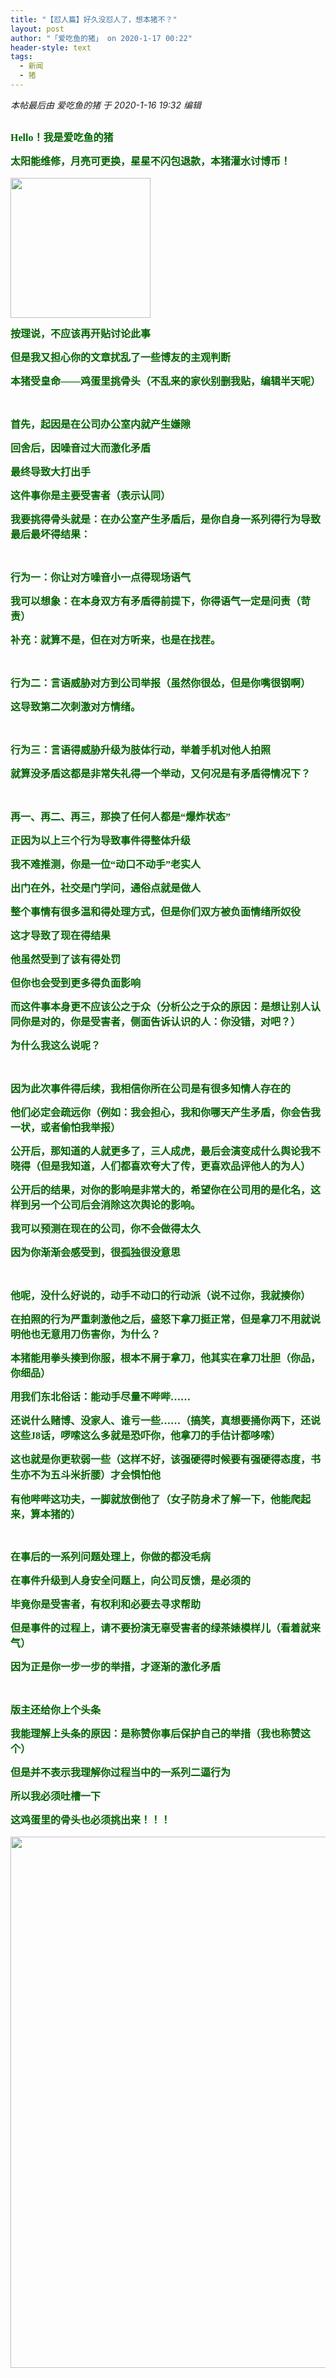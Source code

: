 ```yaml
---
title: "【怼人篇】好久没怼人了，想本猪不？"
layout: post
author: "「爱吃鱼的猪」 on 2020-1-17 00:22"
header-style: text
tags:
  - 新闻
  - 猪
---
```


<head></head>
<body>
 <i class="pstatus"> 本帖最后由 爱吃鱼的猪 于 2020-1-16 19:32 编辑 </i>
 <br> 
 <br> 
 <div align="center"> 
  <p style="line-height:24px;text-indent:nullem;text-align:left"><font face="Tahoma"><font size="3"><font color="#006400"><strong>Hello！我是爱吃鱼的猪</strong></font></font></font></p> 
  <p style="line-height:24px;text-indent:nullem;text-align:left"><font face="Tahoma"><font size="3"><font color="#006400"><strong>太阳能维修，月亮可更换，星星不闪包退款，本猪灌水讨博币！</strong></font></font></font></p> 
  <p style="line-height:24px;text-indent:nullem;text-align:left"><font face="Tahoma"><font size="3"><font color="#006400"><strong> 
       <ignore_js_op> 
        <img aid="1327691" src="https://bbs.boniu123.cc/data/attachment/forum/202001/16/160428c4zdneybfbddg3jn.gif" zoomfile="data/attachment/forum/202001/16/160428c4zdneybfbddg3jn.gif" file="data/attachment/forum/202001/16/160428c4zdneybfbddg3jn.gif" width="224" inpost="1"> 
       </ignore_js_op></strong></font></font></font></p> 
  <div class="tip tip_4 aimg_tip" id="aimg_1327691_menu" style="position: absolute; display: none" disautofocus="true"> 
   <font face="Tahoma"><font size="3"><font color="#006400"><strong> 
       <div class="xs0"> 
        <p><strong>212414x5k16dq4mmykzs12.gif</strong> <em class="xg1">(213.64 KB, 下载次数: 0)</em></p> 
        <p> <a href="forum.php?mod=attachment&amp;aid=MTMyNzY5MXxjNDdhMGQ2ZXwxNTc5MTk1MDMxfDB8NTUyNTcz&amp;nothumb=yes" target="_blank">下载附件</a> &nbsp;<a href="javascript:;" onclick="showWindow(this.id, this.getAttribute('url'), 'get', 0);" id="savephoto_1327691" url="home.php?mod=spacecp&amp;ac=album&amp;op=saveforumphoto&amp;aid=1327691&amp;handlekey=savephoto_1327691">保存到相册</a> </p> 
        <p class="xg1 y"><span title="2020-1-16 16:04">昨天&nbsp;16:04</span> 上传</p> 
       </div> 
       <div class="tip_horn"></div> </strong></font></font></font> 
  </div> 
  <font face="Tahoma"><font size="3"><font color="#006400"><strong> </strong></font></font></font> 
  <p></p> 
  <p style="line-height:24px;text-indent:nullem;text-align:left"><font face="Tahoma"><font size="3"><font color="#006400"><strong>按理说，不应该再开贴讨论此事</strong></font></font></font></p> 
  <p style="line-height:24px;text-indent:nullem;text-align:left"><font face="Tahoma"><font size="3"><font color="#006400"><strong>但是我又担心你的文章扰乱了一些博友的主观判断</strong></font></font></font></p> 
  <p style="line-height:24px;text-indent:nullem;text-align:left"><font face="Tahoma"><font size="3"><font color="#006400"><strong>本猪受皇命——鸡蛋里挑骨头（不乱来的家伙别删我贴，编辑半天呢）</strong></font></font></font></p> 
  <br> 
  <p style="line-height:24px;text-indent:nullem;text-align:left"><font face="Tahoma"><font size="3"><font color="#006400"><strong>首先，起因是在公司办公室内就产生嫌隙</strong></font></font></font></p> 
  <p style="line-height:24px;text-indent:nullem;text-align:left"><font face="Tahoma"><font size="3"><font color="#006400"><strong>回舍后，因噪音过大而激化矛盾</strong></font></font></font></p> 
  <p style="line-height:24px;text-indent:nullem;text-align:left"><font face="Tahoma"><font size="3"><font color="#006400"><strong>最终导致大打出手</strong></font></font></font></p> 
  <p style="line-height:24px;text-indent:nullem;text-align:left"><font face="Tahoma"><font size="3"><font color="#006400"><strong>这件事你是主要受害者（表示认同）</strong></font></font></font></p> 
  <p style="line-height:24px;text-indent:nullem;text-align:left"><font face="Tahoma"><font size="3"><font color="#006400"><strong>我要挑得骨头就是：在办公室产生矛盾后，是你自身一系列得行为导致最后最坏得结果：</strong></font></font></font></p> 
  <br> 
  <p style="line-height:24px;text-indent:nullem;text-align:left"><font face="Tahoma"><font size="3"><font color="#006400"><strong>行为一：你让对方噪音小一点得现场语气</strong></font></font></font></p> 
  <p style="line-height:24px;text-indent:nullem;text-align:left"><font face="Tahoma"><font size="3"><font color="#006400"><strong>我可以想象：在本身双方有矛盾得前提下，你得语气一定是问责（苛责）</strong></font></font></font></p> 
  <p style="line-height:24px;text-indent:nullem;text-align:left"><font face="Tahoma"><font size="3"><font color="#006400"><strong>补充：就算不是，但在对方听来，也是在找茬。</strong></font></font></font></p> 
  <br> 
  <p style="line-height:24px;text-indent:nullem;text-align:left"><font face="Tahoma"><font size="3"><font color="#006400"><strong>行为二：言语威胁对方到公司举报（虽然你很怂，但是你嘴很钢啊）</strong></font></font></font></p> 
  <p style="line-height:24px;text-indent:nullem;text-align:left"><font face="Tahoma"><font size="3"><font color="#006400"><strong>这导致第二次刺激对方情绪。</strong></font></font></font></p> 
  <br> 
  <p style="line-height:24px;text-indent:nullem;text-align:left"><font face="Tahoma"><font size="3"><font color="#006400"><strong>行为三：言语得威胁升级为肢体行动，举着手机对他人拍照</strong></font></font></font></p> 
  <p style="line-height:24px;text-indent:nullem;text-align:left"><font face="Tahoma"><font size="3"><font color="#006400"><strong>就算没矛盾这都是非常失礼得一个举动，又何况是有矛盾得情况下？</strong></font></font></font></p> 
  <br> 
  <p style="line-height:24px;text-indent:nullem;text-align:left"><font face="Tahoma"><font size="3"><font color="#006400"><strong>再一、再二、再三，那换了任何人都是“爆炸状态”</strong></font></font></font></p> 
  <p style="line-height:24px;text-indent:nullem;text-align:left"><font face="Tahoma"><font size="3"><font color="#006400"><strong>正因为以上三个行为导致事件得整体升级</strong></font></font></font></p> 
  <p style="line-height:24px;text-indent:nullem;text-align:left"><font face="Tahoma"><font size="3"><font color="#006400"><strong>我不难推测，你是一位“动口不动手”老实人</strong></font></font></font></p> 
  <p style="line-height:24px;text-indent:nullem;text-align:left"><font face="Tahoma"><font size="3"><font color="#006400"><strong>出门在外，社交是门学问，通俗点就是做人</strong></font></font></font></p> 
  <p style="line-height:24px;text-indent:nullem;text-align:left"><font face="Tahoma"><font size="3"><font color="#006400"><strong>整个事情有很多温和得处理方式，但是你们双方被负面情绪所奴役</strong></font></font></font></p> 
  <p style="line-height:24px;text-indent:nullem;text-align:left"><font face="Tahoma"><font size="3"><font color="#006400"><strong>这才导致了现在得结果</strong></font></font></font></p> 
  <p style="line-height:24px;text-indent:nullem;text-align:left"><font face="Tahoma"><font size="3"><font color="#006400"><strong>他虽然受到了该有得处罚</strong></font></font></font></p> 
  <p style="line-height:24px;text-indent:nullem;text-align:left"><font face="Tahoma"><font size="3"><font color="#006400"><strong>但你也会受到更多得负面影响</strong></font></font></font></p> 
  <p style="line-height:24px;text-indent:nullem;text-align:left"><font face="Tahoma"><font size="3"><font color="#006400"><strong>而这件事本身更不应该公之于众（分析公之于众的原因：是想让别人认同你是对的，你是受害者，侧面告诉认识的人：你没错，对吧？）</strong></font></font></font></p> 
  <p style="line-height:24px;text-indent:nullem;text-align:left"><font face="Tahoma"><font size="3"><font color="#006400"><strong>为什么我这么说呢？</strong></font></font></font></p> 
  <br> 
  <p style="line-height:24px;text-indent:nullem;text-align:left"><font face="Tahoma"><font size="3"><font color="#006400"><strong>因为此次事件得后续，我相信你所在公司是有很多知情人存在的</strong></font></font></font></p> 
  <p style="line-height:24px;text-indent:nullem;text-align:left"><font face="Tahoma"><font size="3"><font color="#006400"><strong>他们必定会疏远你（例如：我会担心，我和你哪天产生矛盾，你会告我一状，或者偷怕我举报）</strong></font></font></font></p> 
  <p style="line-height:24px;text-indent:nullem;text-align:left"><font face="Tahoma"><font size="3"><font color="#006400"><strong>公开后，那知道的人就更多了，三人成虎，最后会演变成什么舆论我不晓得（但是我知道，人们都喜欢夸大了传，更喜欢品评他人的为人）</strong></font></font></font></p> 
  <p style="line-height:24px;text-indent:nullem;text-align:left"><font face="Tahoma"><font size="3"><font color="#006400"><strong>公开后的结果，对你的影响是非常大的，希望你在公司用的是化名，这样到另一个公司后会消除这次舆论的影响。</strong></font></font></font></p> 
  <p style="line-height:24px;text-indent:nullem;text-align:left"><font face="Tahoma"><font size="3"><font color="#006400"><strong>我可以预测在现在的公司，你不会做得太久</strong></font></font></font></p> 
  <p style="line-height:24px;text-indent:nullem;text-align:left"><font face="Tahoma"><font size="3"><font color="#006400"><strong>因为你渐渐会感受到，很孤独很没意思</strong></font></font></font></p> 
  <br> 
  <p style="line-height:24px;text-indent:nullem;text-align:left"><font face="Tahoma"><font size="3"><font color="#006400"><strong>他呢，没什么好说的，动手不动口的行动派（说不过你，我就揍你）</strong></font></font></font></p> 
  <p style="line-height:24px;text-indent:nullem;text-align:left"><font face="Tahoma"><font size="3"><font color="#006400"><strong>在拍照的行为严重刺激他之后，盛怒下拿刀挺正常，但是拿刀不用就说明他也无意用刀伤害你，为什么？</strong></font></font></font></p> 
  <p style="line-height:24px;text-indent:nullem;text-align:left"><font face="Tahoma"><font size="3"><font color="#006400"><strong>本猪能用拳头揍到你服，根本不屑于拿刀，他其实在拿刀壮胆（你品，你细品）</strong></font></font></font></p> 
  <p style="line-height:24px;text-indent:nullem;text-align:left"><font face="Tahoma"><font size="3"><font color="#006400"><strong>用我们东北俗话：能动手尽量不哔哔……</strong></font></font></font></p> 
  <p style="line-height:24px;text-indent:nullem;text-align:left"><font face="Tahoma"><font size="3"><font color="#006400"><strong>还说什么赌博、没家人、谁亏一些……（搞笑，真想要捅你两下，还说这些J8话，啰嗦这么多就是恐吓你，他拿刀的手估计都哆嗦）</strong></font></font></font></p> 
  <p style="line-height:24px;text-indent:nullem;text-align:left"><font face="Tahoma"><font size="3"><font color="#006400"><strong>这也就是你更软弱一些（这样不好，该强硬得时候要有强硬得态度，书生亦不为五斗米折腰）</strong></font></font></font><strong><font size="3"><font color="#006400">才会惧怕他</font></font></strong></p> 
  <p style="line-height:24px;text-indent:nullem;text-align:left"><strong><font size="3"><font color="#006400">有他哔哔这功夫，一脚就放倒他了（女子防身术了解一下，他能爬起来，算本猪的）</font></font></strong></p> 
  <br> 
  <p style="line-height:24px;text-indent:nullem;text-align:left"><font face="Tahoma"><font size="3"><font color="#006400"><strong>在事后的一系列问题处理上，你做的都没毛病</strong></font></font></font></p> 
  <p style="line-height:24px;text-indent:nullem;text-align:left"><font face="Tahoma"><font size="3"><font color="#006400"><strong>在事件升级到人身安全问题上，向公司反馈，是必须的</strong></font></font></font></p> 
  <p style="line-height:24px;text-indent:nullem;text-align:left"><font face="Tahoma"><font size="3"><font color="#006400"><strong>毕竟你是受害者，有权利和必要去寻求帮助</strong></font></font></font></p> 
  <p style="line-height:24px;text-indent:nullem;text-align:left"><font face="Tahoma"><font size="3"><font color="#006400"><strong>但是事件的过程上，请不要扮演无辜受害者的绿茶婊模样儿（看着就来气）</strong></font></font></font></p> 
  <p style="line-height:24px;text-indent:nullem;text-align:left"><font face="Tahoma"><font size="3"><font color="#006400"><strong>因为正是你一步一步的举措，才逐渐的激化矛盾</strong></font></font></font></p> 
  <br> 
  <p style="line-height:24px;text-indent:nullem;text-align:left"><font face="Tahoma"><font size="3"><font color="#006400"><strong>版主还给你上个头条</strong></font></font></font></p> 
  <p style="line-height:24px;text-indent:nullem;text-align:left"><font face="Tahoma"><font size="3"><font color="#006400"><strong>我能理解上头条的原因：是称赞你事后保护自己的举措（我也称赞这个）</strong></font></font></font></p> 
  <p style="line-height:24px;text-indent:nullem;text-align:left"><font face="Tahoma"><font size="3"><font color="#006400"><strong>但是并不表示我理解你过程当中的一系列二逼行为</strong></font></font></font></p> 
  <p style="line-height:24px;text-indent:nullem;text-align:left"><font face="Tahoma"><font size="3"><font color="#006400"><strong>所以我必须吐槽一下</strong></font></font></font></p> 
  <p style="line-height:24px;text-indent:nullem;text-align:left"><font face="Tahoma"><font size="3"><font color="#006400"><strong>这鸡蛋里的骨头也必须挑出来！！！</strong></font></font></font></p> 
  <p style="line-height:24px;text-indent:nullem;text-align:left"><font face="Tahoma"><font size="3"><font color="#006400"><strong> 
       <ignore_js_op> 
        <img aid="1327709" src="https://bbs.boniu123.cc/data/attachment/forum/202001/16/164807sjywmb4ma4j8ua6p.gif" zoomfile="data/attachment/forum/202001/16/164807sjywmb4ma4j8ua6p.gif" file="data/attachment/forum/202001/16/164807sjywmb4ma4j8ua6p.gif" width="850" inpost="1"> 
       </ignore_js_op></strong></font></font></font></p> 
  <div class="tip tip_4 aimg_tip" id="aimg_1327709_menu" style="position: absolute; display: none" disautofocus="true"> 
   <font face="Tahoma"><font size="3"><font color="#006400"><strong> 
       <div class="xs0"> 
        <p><strong>212414u15jzdjqyxa2pjsa.gif</strong> <em class="xg1">(360.21 KB, 下载次数: 0)</em></p> 
        <p> <a href="forum.php?mod=attachment&amp;aid=MTMyNzcwOXxiMGM1NjM2NnwxNTc5MTk1MDMxfDB8NTUyNTcz&amp;nothumb=yes" target="_blank">下载附件</a> &nbsp;<a href="javascript:;" onclick="showWindow(this.id, this.getAttribute('url'), 'get', 0);" id="savephoto_1327709" url="home.php?mod=spacecp&amp;ac=album&amp;op=saveforumphoto&amp;aid=1327709&amp;handlekey=savephoto_1327709">保存到相册</a> </p> 
        <p class="xg1 y"><span title="2020-1-16 16:48">昨天&nbsp;16:48</span> 上传</p> 
       </div> 
       <div class="tip_horn"></div> </strong></font></font></font> 
  </div> 
  <font face="Tahoma"><font size="3"><font color="#006400"><strong> </strong></font></font></font> 
  <p></p> 
  <br> 
  <br> 
  <br> 
  <br> 
  <br> 
  <br> 
  <br> 
  <br> 
 </div>
 <br> 
 <br>
</body>


